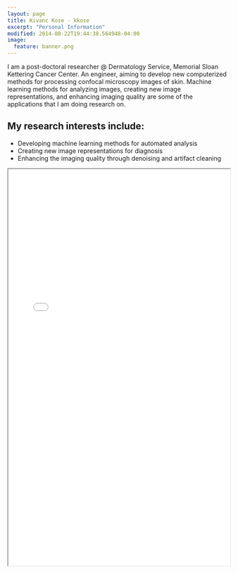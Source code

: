 ```yaml
---
layout: page
title: Kivanc Kose - kkose
excerpt: "Personal Information"
modified: 2014-08-22T19:44:38.564948-04:00
image:
  feature: banner.png
---
```

<!-- Header part -->
<script type="text/x-mathjax-config">
  MathJax.Hub.Config({tex2jax: {inlineMath: [['$','$'], ['\\(','\\)']]}});
</script>
<script type="text/javascript"
  src="https://cdn.mathjax.org/mathjax/latest/MathJax.js?config=TeX-AMS-MML_HTMLorMML">
</script>

<!-- Page Content -->

I am a post-doctoral researcher @ Dermatology Service, Memorial Sloan Kettering Cancer Center. An engineer, aiming to develop new computerized methods for processing confocal microscopy images of skin. Machine learning methods for analyzing images, creating new image representations, and enhancing imaging quality are some of the applications that I am doing research on. 

## My research interests include:

* Developing machine learning methods for automated analysis
* Creating new image representations for diagnosis
* Enhancing the imaging quality through denoising and artifact cleaning

<iframe width="100%" height="900" src="/Files/cv_kivanc-September2014.pdf" frameborder="1"> </iframe>

<!-- <a markdown="0" href="{{ site.url }}/theme-setup" class="btn">Install So Simple Theme</a> 

[^1]: Example: *domain.com/category-name/post-title* -->
